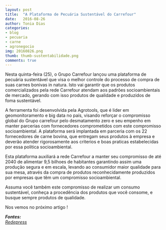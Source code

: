 ```yaml
---
layout: post
title:  "A Plataforma de Pecuária Sustentável do Carrefour"
date:   2016-08-26
author: Tonia Dias
categories: 
- blog
- pecuaria
- carne
- agronegocio
img: 20160826.png
thumb: thumb-sustentabilidade.png
comments: true
---
```


Nesta quinta-feira (25), o Grupo Carrefour lançou uma plataforma de pecuária sustentável
que visa o melhor controle do processo de compra de suas carnes bonivas in natura. Isto vai garantir que os produtos comercializados pela rede Carrefour atendam aos padrões socioambientais de mercado, gerando com isso produtos de qualidade e produzidos de foma sustentável.<!--more-->

A ferramenta foi desenvolvida pela Agrotools, que é lider em geomonitoramento e big data no país, visando reforçar o compromisso global do Grupo carrefour pelo desmatamento zero e seu empenho em manter parcerias com fornecedores comprometidos com este compromisso socioambiental. A plataforma será implantada em parceria com os 22 fornecedores de carne bovina, que entregam seus produtos à empresa e deverão atender rigorosamente aos criterios e boas praticas estabelecidas por essa politica socioambiental.

Esta plataforma auxiliará a rede Carrefour a manter seu compromisso de até 2040 de alimentar 9,5 bilhoes de habitantes garantindo assim uma produção segura e em escala, levando ao consumidor maior qualidade para sua mesa, através da compra de produtos reconhecidamente produzidos por empresas que têm um compromisso socioambiental.

Assuma você também este compromisso de realizar um consumo sustentável, conheça a procedência dos produtos que você consome, e busque sempre produtos de qualidade.

Nos vemos no próximo artigo !

<i>
	<b>Fontes: </b><br/>
	<a href="http://www.redepress.com.br/noticias/2016/08/25/carrefour-lanca-no-brasil-plataforma-de-controle-para-a-compra-de-carne-bovina/">Redepress</a><br/>
</i>